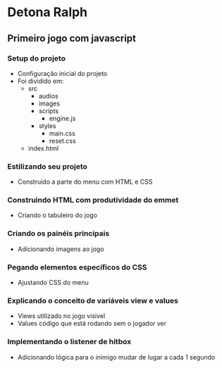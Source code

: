 # Detona Ralph

## Primeiro jogo com javascript

### Setup do projeto
- Configuração inicial do projeto
- Foi dividido em:
    - src
        - audios
        - images
        - scripts
            - engine.js
        - styles
            - main.css
            - reset.css
    - index.html

### Estilizando seu projeto
- Construido a parte do menu com HTML e CSS

### Construindo HTML com produtividade do emmet
- Criando o tabuleiro do jogo

### Criando os painéis principais
- Adicionando imagens ao jogo

### Pegando elementos específicos do CSS
- Ajustando CSS do menu

### Explicando o conceito de variáveis view e values
- Views utilizado no jogo visivel
- Values código que está rodando sem o jogador ver

### Implementando o listener de hitbox
- Adicionando lógica para o inimigo mudar de lugar a cada 1 segundo